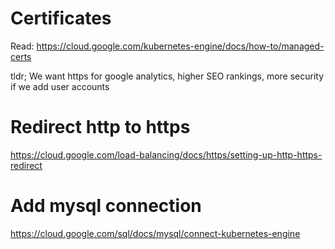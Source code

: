 # Certificates
Read: https://cloud.google.com/kubernetes-engine/docs/how-to/managed-certs

tldr; We want https for google analytics, higher SEO rankings, more security if we add user accounts

# Redirect http to https 
https://cloud.google.com/load-balancing/docs/https/setting-up-http-https-redirect

# Add mysql connection
https://cloud.google.com/sql/docs/mysql/connect-kubernetes-engine